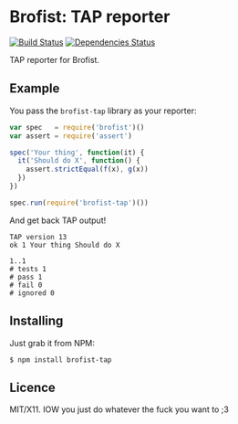 Brofist: TAP reporter
=====================

[![Build Status](https://travis-ci.org/brofistjs/brofist-tap.png)](https://travis-ci.org/brofistjs/brofist-tap)
[![Dependencies Status](https://david-dm.org/brofistjs/brofist-tap.png)](https://david-dm.org/brofistjs/brofist-tap)
  
TAP reporter for Brofist.


## Example

You pass the `brofist-tap` library as your reporter:

```js
var spec   = require('brofist')()
var assert = require('assert')

spec('Your thing', function(it) {
  it('Should do X', function() {
    assert.strictEqual(f(x), g(x))
  })
})

spec.run(require('brofist-tap')())
```

And get back TAP output!

```text
TAP version 13
ok 1 Your thing Should do X

1..1
# tests 1
# pass 1
# fail 0
# ignored 0
```


## Installing

Just grab it from NPM:

    $ npm install brofist-tap
    
    
## Licence

MIT/X11. IOW you just do whatever the fuck you want to ;3
